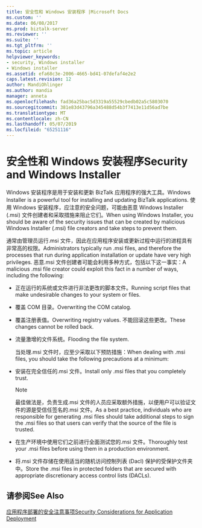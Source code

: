 ```yaml
---
title: 安全性和 Windows 安装程序 |Microsoft Docs
ms.custom: ''
ms.date: 06/08/2017
ms.prod: biztalk-server
ms.reviewer: ''
ms.suite: ''
ms.tgt_pltfrm: ''
ms.topic: article
helpviewer_keywords:
- security, Windows installer
- Windows installer
ms.assetid: efa68c3e-2006-4665-bd41-07defaf4e2e2
caps.latest.revision: 12
author: MandiOhlinger
ms.author: mandia
manager: anneta
ms.openlocfilehash: fad36a25bac5d3319a55529cbedb02a5c5803070
ms.sourcegitcommit: 381e83d43796a345488d54b3f7413e11d56ad7be
ms.translationtype: MT
ms.contentlocale: zh-CN
ms.lasthandoff: 05/07/2019
ms.locfileid: "65251116"
---
```

# <a name="security-and-windows-installer"></a><span data-ttu-id="f5443-102">安全性和 Windows 安装程序</span><span class="sxs-lookup"><span data-stu-id="f5443-102">Security and Windows Installer</span></span>
<span data-ttu-id="f5443-103">Windows 安装程序是用于安装和更新 BizTalk 应用程序的强大工具。</span><span class="sxs-lookup"><span data-stu-id="f5443-103">Windows Installer is a powerful tool for installing and updating BizTalk applications.</span></span> <span data-ttu-id="f5443-104">使用 Windows 安装程序，应注意的安全问题，可能由恶意 Windows Installer (.msi) 文件创建者和采取措施来阻止它们。</span><span class="sxs-lookup"><span data-stu-id="f5443-104">When using Windows Installer, you should be aware of the security issues that can be created by malicious Windows Installer (.msi) file creators and take steps to prevent them.</span></span>  
  
 <span data-ttu-id="f5443-105">通常由管理员运行.msi 文件，因此在应用程序安装或更新过程中运行的进程具有非常高的权限。</span><span class="sxs-lookup"><span data-stu-id="f5443-105">Administrators typically run .msi files, and therefore the processes that run during application installation or update have very high privileges.</span></span> <span data-ttu-id="f5443-106">恶意.msi 文件创建者可能会利用多种方式，包括以下这一事实：</span><span class="sxs-lookup"><span data-stu-id="f5443-106">A malicious .msi file creator could exploit this fact in a number of ways, including the following:</span></span>  
  
- <span data-ttu-id="f5443-107">正在运行的系统或文件进行非法更改的脚本文件。</span><span class="sxs-lookup"><span data-stu-id="f5443-107">Running script files that make undesirable changes to your system or files.</span></span>  
  
- <span data-ttu-id="f5443-108">覆盖 COM 目录。</span><span class="sxs-lookup"><span data-stu-id="f5443-108">Overwriting the COM catalog.</span></span>  
  
- <span data-ttu-id="f5443-109">覆盖注册表值。</span><span class="sxs-lookup"><span data-stu-id="f5443-109">Overwriting registry values.</span></span> <span data-ttu-id="f5443-110">不能回滚这些更改。</span><span class="sxs-lookup"><span data-stu-id="f5443-110">These changes cannot be rolled back.</span></span>  
  
- <span data-ttu-id="f5443-111">流量激增的文件系统。</span><span class="sxs-lookup"><span data-stu-id="f5443-111">Flooding the file system.</span></span>  
  
  <span data-ttu-id="f5443-112">当处理.msi 文件时，应至少采取以下预防措施：</span><span class="sxs-lookup"><span data-stu-id="f5443-112">When dealing with .msi files, you should take the following precautions at a minimum:</span></span>  
  
- <span data-ttu-id="f5443-113">安装在完全信任的.msi 文件。</span><span class="sxs-lookup"><span data-stu-id="f5443-113">Install only .msi files that you completely trust.</span></span>  
  
  > [!NOTE]
  >  <span data-ttu-id="f5443-114">最佳做法是，负责生成.msi 文件的人员应采取额外措施，以便用户可以验证文件的源是受信任签名的.msi 文件。</span><span class="sxs-lookup"><span data-stu-id="f5443-114">As a best practice, individuals who are responsible for generating .msi files should take additional steps to sign the .msi files so that users can verify that the source of the file is trusted.</span></span>  
  
- <span data-ttu-id="f5443-115">在生产环境中使用它们之前进行全面测试您的.msi 文件。</span><span class="sxs-lookup"><span data-stu-id="f5443-115">Thoroughly test your .msi files before using them in a production environment.</span></span>  
  
- <span data-ttu-id="f5443-116">将.msi 文件存储在使用适当的随机访问控制列表 (Dacl) 保护的受保护文件夹中。</span><span class="sxs-lookup"><span data-stu-id="f5443-116">Store the .msi files in protected folders that are secured with appropriate discretionary access control lists (DACLs).</span></span>  
  
## <a name="see-also"></a><span data-ttu-id="f5443-117">请参阅</span><span class="sxs-lookup"><span data-stu-id="f5443-117">See Also</span></span>  
 [<span data-ttu-id="f5443-118">应用程序部署的安全注意事项</span><span class="sxs-lookup"><span data-stu-id="f5443-118">Security Considerations for Application Deployment</span></span>](../core/security-considerations-for-application-deployment.md)
